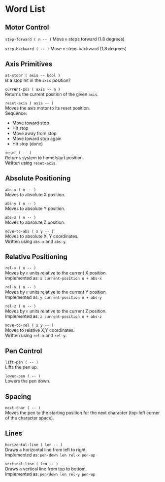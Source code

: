 # Word List

## Motor Control
`step-forward ( n -- )`
Move `n` steps forward (1.8 degrees)

`step-backward ( -- )`
Move `n` steps backward (1.8 degrees)

## Axis Primitives

`at-stop? ( axis -- bool )`  
Is a stop hit in the `axis` position?

`current-pos ( axis -- n )`  
Returns the current position of the given `axis`.

`reset-axis ( axis -- )`  
Moves the axis motor to its reset position.  
Sequence:  
- Move toward stop  
- Hit stop  
- Move away from stop  
- Move toward stop again  
- Hit stop (done)

`reset ( -- )`  
Returns system to home/start position.  
Written using `reset-axis`.

## Absolute Positioning

`abs-x ( n -- )`  
Moves to absolute X position.

`abs-y ( n -- )`  
Moves to absolute Y position.

`abs-z ( n -- )`  
Moves to absolute Z position.

`move-to-abs ( x y -- )`  
Moves to absolute X, Y coordinates.  
Written using `abs-x` and `abs-y`.

## Relative Positioning

`rel-x ( n -- )`  
Moves by `n` units relative to the current X position.  
Implemented as: `x current-position n + abs-x`

`rel-y ( n -- )`  
Moves by `n` units relative to the current Y position.  
Implemented as: `y current-position n + abs-y`

`rel-z ( n -- )`  
Moves by `n` units relative to the current Z position.  
Implemented as: `z current-position n + abs-z`

`move-to-rel ( x y -- )`  
Moves to relative X,Y coordinates.  
Written using `rel-x` and `rel-y`.

## Pen Control

`lift-pen ( -- )`  
Lifts the pen up.

`lower-pen ( -- )`  
Lowers the pen down.

## Spacing

`next-char ( -- )`  
Moves the pen to the starting position for the next character (top-left corner of the character space).

## Lines
`horizontal-line ( len -- )`  
Draws a horizontal line from left to right.  
Implemented as: `pen-down len rel-x pen-up`

`vertical-line ( len -- )`  
Draws a vertical line from top to bottom.  
Implemented as: `pen-down len rel-y pen-up`